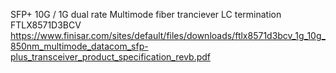 
SFP+ 10G / 1G dual rate
Multimode fiber tranciever LC termination
FTLX8571D3BCV
https://www.finisar.com/sites/default/files/downloads/ftlx8571d3bcv_1g_10g_850nm_multimode_datacom_sfp-plus_transceiver_product_specification_revb.pdf

